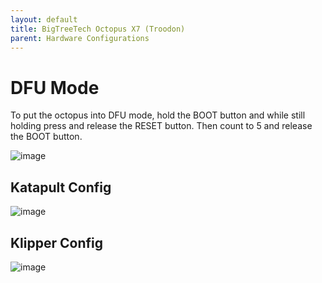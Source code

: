 ```yaml
---
layout: default 
title: BigTreeTech Octopus X7 (Troodon)
parent: Hardware Configurations
---
```


# DFU Mode

To put the octopus into DFU mode, hold the BOOT button and while still holding press and release the RESET button. Then count to 5 and release the BOOT button.

![image](https://github.com/user-attachments/assets/dbcd62fe-7180-49d3-b2ef-c61ef9639c96)

## Katapult Config

![image](https://github.com/Esoterical/voron_canbus/assets/124253477/ec17d20a-2aba-4cc5-809f-aa1748a76a63)

## Klipper Config

![image](https://github.com/user-attachments/assets/5eb2ebe0-026b-4d7a-aeba-f4b7a9e948e0)

